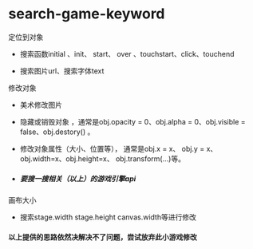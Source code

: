 # search-game-keyword

定位到对象

 * 搜索函数initial 、init、 start、 over 、touchstart、click、touchend
 
 * 搜索图片url、搜索字体text

修改对象

  * 美术修改图片
  
  * 隐藏或销毁对象 ，通常是obj.opacity = 0、obj.alpha = 0、obj.visible = false、obj.destory() 。
  
  * 修改对象属性（大小、位置等）， 通常是obj.x = x、 obj.y = x、obj.width=x、obj.height=x、 obj.transform(...)等。
  * ##### 要搜一搜相关（以上）的游戏引擎api
  

 画布大小

  * 搜索stage.width stage.height canvas.width等进行修改
 
 #### 以上提供的思路依然决解决不了问题，尝试放弃此小游戏修改
